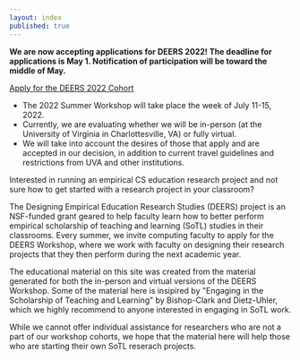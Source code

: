 ```yaml
---
layout: index
published: true
---
```

__We are now accepting applications for DEERS 2022!  The deadline for applications is May 1.  Notification of participation will be toward the middle of May.__

[Apply for the DEERS 2022 Cohort](https://ncsu.qualtrics.com/jfe/form/SV_9TeZHLzDgEux3gx)

* The 2022 Summer Workshop will take place the week of July 11-15, 2022.
* Currently, we are evaluating whether we will be in-person (at the University of Virginia in Charlottesville, VA) or fully virtual.
* We will take into account the desires of those that apply and are accepted in our decision, in addition to current travel guidelines and restrictions from UVA and other institutions.

Interested in running an empirical CS education research project and not sure how to get started with a research project in your classroom?  

The Designing Empirical Education Research Studies (DEERS) project is an NSF-funded grant geared to help faculty learn how to better perform empirical scholarship of teaching and learning (SoTL) studies in their classrooms.  Every summer, we invite computing faculty to apply for the DEERS Workshop, where we work with faculty on designing their research projects that they then perform during the next academic year.

The educational material on this site was created from the material generated for both the in-person and virtual versions of the DEERS Workshop.  Some of the material here is insipired by "Engaging in the Scholarship of Teaching and Learning" by Bishop-Clark and Dietz-Uhler, which we highly recommend to anyone interested in engaging in SoTL work.

While we cannot offer individual assistance for researchers who are not a part of our workshop cohorts, we hope that the material here will help those who are starting their own SoTL reserach projects.